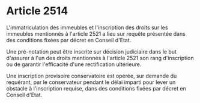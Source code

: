 # Article 2514

L'immatriculation des immeubles et l'inscription des droits sur les immeubles mentionnés à l'article 2521 a lieu sur requête présentée dans des conditions fixées par décret en Conseil d'Etat.

Une pré-notation peut être inscrite sur décision judiciaire dans le but d'assurer à l'un des droits mentionnés à l'article 2521 son rang d'inscription ou de garantir l'efficacité d'une rectification ultérieure.

Une inscription provisoire conservatoire est opérée, sur demande du requérant, par le conservateur pendant le délai imparti pour lever un obstacle à l'inscription requise, dans des conditions fixées par décret en Conseil d'Etat.
